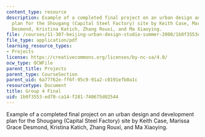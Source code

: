 ```yaml
---
content_type: resource
description: Example of a completed final project on an urban design and development
  plan for the Shougang (Capital Steel Factory) site by Keith Case, Marissa Grace
  Desmond, Kristina Katich, Zhang Rouxi, and Ma Xiaoying.
file: /courses/11-307-beijing-urban-design-studio-summer-2008/1b0f3553ed70ca14f281740675d02544_group4_final.pdf
file_type: application/pdf
learning_resource_types:
- Projects
license: https://creativecommons.org/licenses/by-nc-sa/4.0/
ocw_type: OCWFile
parent_title: Projects
parent_type: CourseSection
parent_uid: 6a77762e-ff6f-95c9-91a2-c0191efb0a1c
resourcetype: Document
title: Group 4 Final
uid: 1b0f3553-ed70-ca14-f281-740675d02544
---
```

Example of a completed final project on an urban design and development plan for the Shougang (Capital Steel Factory) site by Keith Case, Marissa Grace Desmond, Kristina Katich, Zhang Rouxi, and Ma Xiaoying.